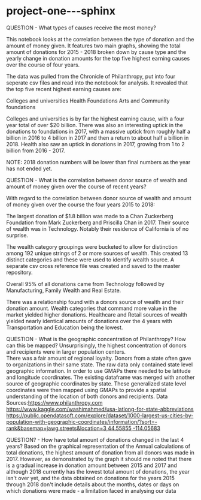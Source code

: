 # project-one---sphinx
QUESTION -	What types of causes receive the most money?

This notebook looks at the correlation between the type of donation and the amount of money given. It features two main graphs, showing the total amount of donations for 2015 - 2018 broken down by cause type and the yearly change in donation amounts for the top five highest earning causes over the course of four years.

The data was pulled from the Chronicle of Philanthropy, put into four seperate csv files and read into the notebook for analysis. It revealed that the top five recent highest earning causes are:

Colleges and universities 
Health 
Foundations 
Arts
and Community foundations

Colleges and universities is by far the highest earning cause, with a four year total of over $20 billion. There was also an interesting uptick in the donations to foundations in 2017, with a massive uptick from roughly half a billion in 2016 to 4 billion in 2017 and then a return to about half a billion in 2018. Health also saw an uptick in donations in 2017, growing from 1 to 2 billion from 2016 - 2017. 

NOTE: 2018 donation numbers will be lower than final numbers as the year has not ended yet. 

QUESTION - What is the correlation between donor source of wealth and amount of money given over the course of recent years? 

With regard to the correlation between donor source of wealth and amount of money given over the course the four years 2015 to 2018:

The largest donation of $1.8 billion was made to a Chan Zuckerberg Foundation from Mark Zuckerberg and Priscilla Chan in 2017. Their source of wealth was in Technology. Notably their residence of California is of no surprise.

The wealth category groupings were bucketed to allow for distinction among 192 unique strings of 2 or more sources of wealth. This created 13 distinct categories and these were used to identify wealth source. A separate csv cross reference file was created and saved to the master repository.

Overall 95% of all donations came from Technology followed by Manufacturing, Family Wealth and Real Estate.

There was a relationship found with a donors source of wealth and their donation amount. Wealth categories that command more value in the market yielded higher donations. Healthcare and Retail sources of wealth yielded nearly identical amounts of donations over the 4 years with Transportation and Education being the lowest. 

QUESTION - What is the geographic concentration of Philanthropy? How can this be mapped?
Unsurprisingly, the highest concentration of donors and recipients were in larger population centers.  
There was a fair amount of regional loyalty.  Donors from a state often gave to organizations in their same state. 
The raw data only contained state level geographic information.  In order to use GMAPs there needed to be latitude and longitude coordinates. The existing dataframe was merged with another source of geographic coordinates by state.  These generalized state level coordinates were then mapped using GMAPs to provide a spatial understanding of the location of both donors and recipients.
Data Sources:https://www.philanthropy.com
https://www.kaggle.com/washimahmed/usa-latlong-for-state-abbreviations  https://public.opendatasoft.com/explore/dataset/1000-largest-us-cities-by-population-with-geographic-coordinates/information/?sort=-rank&basemap=jawg.streets&location=3,44.55855,-114.05683

QUESTION? - How have total amount of donations changed in the last 4 years?
Based on the graphical representation of the Annual calculations of total donations, the highest amount of donation from all donors was made in 2017. However, as demonstrated by the graph it should me noted that there is a gradual increase in donation amount between 2015 and 2017 and although 2018 currently has the lowest total amount of donations, the year isn't over yet, and the data obtained on donations for the years 2015 through 2018 don't include details about the months, dates or days on which donations were made - a limitation faced in analysing our data
